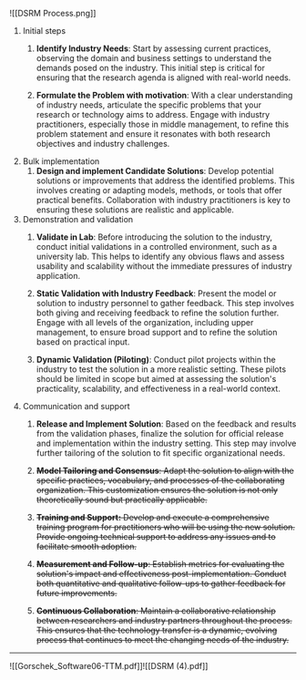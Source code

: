 ![[DSRM Process.png]]

1. Initial steps
	1. **Identify Industry Needs**: Start by assessing current practices, observing the domain and business settings to understand the demands posed on the industry. This initial step is critical for ensuring that the research agenda is aligned with real-world needs.
	
	2. **Formulate the Problem with motivation**: With a clear understanding of industry needs, articulate the specific problems that your research or technology aims to address. Engage with industry practitioners, especially those in middle management, to refine this problem statement and ensure it resonates with both research objectives and industry challenges.
2. Bulk implementation
	1. **Design and implement Candidate Solutions**: Develop potential solutions or improvements that address the identified problems. This involves creating or adapting models, methods, or tools that offer practical benefits. Collaboration with industry practitioners is key to ensuring these solutions are realistic and applicable.
3. Demonstration and validation
	1. **Validate in Lab**: Before introducing the solution to the industry, conduct initial validations in a controlled environment, such as a university lab. This helps to identify any obvious flaws and assess usability and scalability without the immediate pressures of industry application.
	
	2. **Static Validation with Industry Feedback**: Present the model or solution to industry personnel to gather feedback. This step involves both giving and receiving feedback to refine the solution further. Engage with all levels of the organization, including upper management, to ensure broad support and to refine the solution based on practical input.
	
	3. **Dynamic Validation (Piloting)**: Conduct pilot projects within the industry to test the solution in a more realistic setting. These pilots should be limited in scope but aimed at assessing the solution's practicality, scalability, and effectiveness in a real-world context.
4. Communication and support
	1. **Release and Implement Solution**: Based on the feedback and results from the validation phases, finalize the solution for official release and implementation within the industry setting. This step may involve further tailoring of the solution to fit specific organizational needs.
	
	2. ~~**Model Tailoring and Consensus**: Adapt the solution to align with the specific practices, vocabulary, and processes of the collaborating organization. This customization ensures the solution is not only theoretically sound but practically applicable.~~
	
	3. ~~**Training and Support:** Develop and execute a comprehensive training program for practitioners who will be using the new solution. Provide ongoing technical support to address any issues and to facilitate smooth adoption.~~
	
	4. ~~**Measurement and Follow-up**: Establish metrics for evaluating the solution's impact and effectiveness post-implementation. Conduct both quantitative and qualitative follow-ups to gather feedback for future improvements.~~

	5. ~~**Continuous Collaboration**: Maintain a collaborative relationship between researchers and industry partners throughout the process. This ensures that the technology transfer is a dynamic, evolving process that continues to meet the changing needs of the industry.~~
---
![[Gorschek_Software06-TTM.pdf]]![[DSRM (4).pdf]]